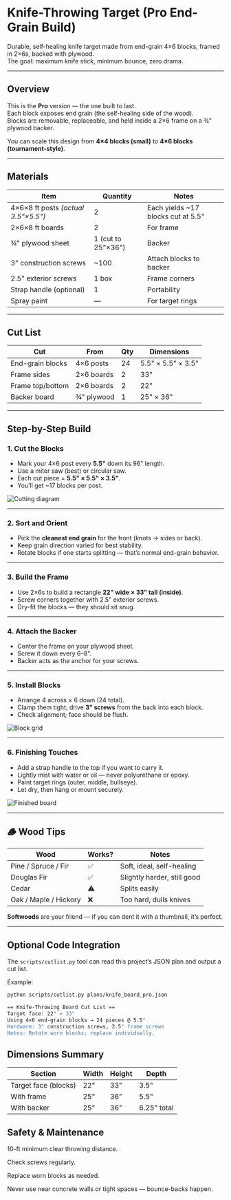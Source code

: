 # Knife-Throwing Target (Pro End-Grain Build)

Durable, self-healing knife target made from end-grain 4×6 blocks, framed in 2×6s, backed with plywood.  
The goal: maximum knife stick, minimum bounce, zero drama.

---

## Overview
This is the **Pro** version — the one built to last.  
Each block exposes end grain (the self-healing side of the wood).  
Blocks are removable, replaceable, and held inside a 2×6 frame on a ¾" plywood backer.

You can scale this design from **4×4 blocks (small)** to **4×6 blocks (tournament-style)**.

---

##  Materials

| Item | Quantity | Notes |
|------|-----------|-------|
| 4×6×8 ft posts *(actual 3.5"×5.5")* | 2 | Each yields ~17 blocks cut at 5.5" |
| 2×6×8 ft boards | 2 | For frame |
| ¾" plywood sheet | 1 (cut to 25"×36") | Backer |
| 3" construction screws | ~100 | Attach blocks to backer |
| 2.5" exterior screws | 1 box | Frame corners |
| Strap handle (optional) | 1 | Portability |
| Spray paint | — | For target rings |

---

## Cut List

| Cut | From | Qty | Dimensions |
|------|------|-----|-------------|
| End-grain blocks | 4×6 posts | 24 | 5.5" × 5.5" × 3.5" |
| Frame sides | 2×6 boards | 2 | 33" |
| Frame top/bottom | 2×6 boards | 2 | 22" |
| Backer board | ¾" plywood | 1 | 25" × 36" |

---

## Step-by-Step Build

### 1. Cut the Blocks
- Mark your 4×6 post every **5.5"** down its 96" length.  
- Use a miter saw (best) or circular saw.  
- Each cut piece = **5.5" × 5.5" × 3.5"**.  
- You’ll get ~17 blocks per post.

![Cutting diagram](../docs/images/knife_board/cutting_diagram.png)

---

### 2. Sort and Orient
- Pick the **cleanest end grain** for the front (knots → sides or back).  
- Keep grain direction varied for best stability.  
- Rotate blocks if one starts splitting — that’s normal end-grain behavior.

---

### 3. Build the Frame
- Use 2×6s to build a rectangle **22" wide × 33" tall (inside)**.  
- Screw corners together with 2.5" exterior screws.  
- Dry-fit the blocks — they should sit snug.

---

### 4. Attach the Backer
- Center the frame on your plywood sheet.  
- Screw it down every 6–8".  
- Backer acts as the anchor for your screws.

---

### 5. Install Blocks
- Arrange 4 across × 6 down (24 total).  
- Clamp them tight; drive **3" screws** from the back into each block.  
- Check alignment; face should be flush.

![Block grid](../docs/images/knife_board/block_grid.png)

---

### 6. Finishing Touches
- Add a strap handle to the top if you want to carry it.  
- Lightly mist with water or oil — never polyurethane or epoxy.  
- Paint target rings (outer, middle, bullseye).  
- Let dry, then hang or mount securely.

![Finished board](../docs/images/knife_board/finished_board.jpeg)

---

## 🪵 Wood Tips

| Wood | Works? | Notes |
|------|---------|-------|
| Pine / Spruce / Fir | ✅ | Soft, ideal, self-healing |
| Douglas Fir | ✅ | Slightly harder, still good |
| Cedar | ⚠️ | Splits easily |
| Oak / Maple / Hickory | ❌ | Too hard, dulls knives |

**Softwoods** are your friend — if you can dent it with a thumbnail, it’s perfect.

---

## Optional Code Integration
The `scripts/cutlist.py` tool can read this project’s JSON plan and output a cut list.

Example:
```bash
python scripts/cutlist.py plans/knife_board_pro.json

== Knife-Throwing Board Cut List ==
Target face: 22" × 33"
Using 4×6 end-grain blocks → 24 pieces @ 5.5"
Hardware: 3" construction screws, 2.5" frame screws
Notes: Rotate worn blocks; replace individually.
```


## Dimensions Summary

| Section              | Width | Height | Depth       |
| -------------------- | ----- | ------ | ----------- |
| Target face (blocks) | 22"   | 33"    | 3.5"        |
| With frame           | 25"   | 36"    | 5.5"        |
| With backer          | 25"   | 36"    | 6.25" total |


## Safety & Maintenance

10-ft minimum clear throwing distance.

Check screws regularly.

Replace worn blocks as needed.

Never use near concrete walls or tight spaces — bounce-backs happen.

